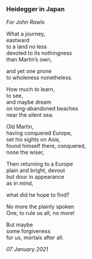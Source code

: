 ### Heidegger in Japan

*For John Rawls*

What a journey,\
eastward\
to a land no less\
devoted to its nothingness\
than Martin’s own,

and yet one prone\
to wholeness nonetheless.

How much to learn,\
to see,\
and maybe dream\
on long-abandoned beaches\
near the silent sea.

Old Martin,\
having conquered Europe,\
set his sights on Asia,\
found himself there, conquered,\
none the wiser,

Then returning to a Europe\
plain and bright, devout\
but dour in appearance\
as in mind,

what did he hope to find?

No more the plainly spoken\
One, to rule us all, no more!

But maybe\
some forgiveness\
for us, mortals after all.

*07 January 2021*
